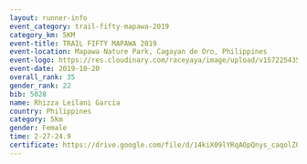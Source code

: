 ```yaml
---
layout: runner-info 
event_category: trail-fifty-mapawa-2019 
category_km: 5KM 
event-title: TRAIL FIFTY MAPAWA 2019  
event-location: Mapawa Nature Park, Cagayan de Oro, Philippines 
event-logo: https://res.cloudinary.com/raceyaya/image/upload/v1572254355/logo/trail-fifty-mapawa_fizjmb.jpg 
event-date: 2019-10-20 
overall_rank: 35
gender_rank: 22
bib: 5028
name: Rhizza Leilani Garcia
country: Philippines
category: 5km
gender: Female
time: 2-27-24.9
certificate: https://drive.google.com/file/d/14kiX09lYRqAOpQnys_caqolZ0SOyzdcV/view?usp=sharing
---
```

